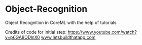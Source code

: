 # Object-Recognition
Object Recognition in CoreML with the help of tutorials

Credits of code for initial step: https://www.youtube.com/watch?v=p6GA8ODlnX0 www.letsbuildthatapp.com

